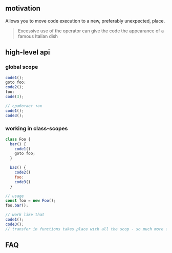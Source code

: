 ## motivation
Allows you to move code execution to a new, preferably unexpected, place.

> Excessive use of the operator can give the code the appearance of a famous Italian dish

## high-level api
### global scope

```javascript
code1();
goto foo;
code2();
foo:
code(3);

// сработает так
code1();
code3();
```

### working in class-scopes

```javascript
class Foo {
  bar() {
    code1()
    goto foo;
  }

  baz() {
    code2()
    foo:
    code3()
  }

// usage
const foo = new Foo();
foo.bar();

// work like that
code1();
code3(); 
// transfer in functions takes place with all the scop - so much more fun.
```

## FAQ
